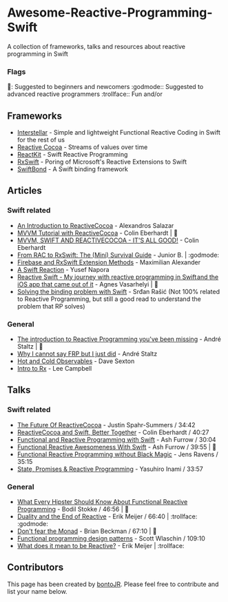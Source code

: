 # Awesome-Reactive-Programming-Swift
A collection of frameworks, talks and resources about reactive programming in Swift

### Flags

:blue_book:: Suggested to beginners and newcomers
:godmode:: Suggested to advanced reactive programmers
:trollface:: Fun and/or

## Frameworks

* [Interstellar](https://github.com/JensRavens/Interstellar) - Simple and lightweight Functional Reactive Coding in Swift for the rest of us
* [Reactive Cocoa](https://github.com/ReactiveCocoa/ReactiveCocoa) - Streams of values over time
* [ReactKit](https://github.com/ReactKit/ReactKit) - Swift Reactive Programming
* [RxSwift](https://github.com/ReactiveX/RxSwift) - Poring of Microsoft's Reactive Extensions to Swift
* [SwiftBond]() - A Swift binding framework

## Articles

### Swift related

* [An Introduction to ReactiveCocoa](http://nomothetis.svbtle.com/an-introduction-to-reactivecocoa) - Alexandros Salazar
* [MVVM Tutorial with ReactiveCocoa](http://www.raywenderlich.com/74106/mvvm-tutorial-with-reactivecocoa-part-1) - Colin Eberhardt | :blue_book:
* [MVVM, SWIFT AND REACTIVECOCOA - IT'S ALL GOOD!](http://blog.scottlogic.com/2014/07/24/mvvm-reactivecocoa-swift.html) - Colin Eberhardt
* [From RAC to RxSwift: The (Mini) Survival Guide](http://sideeffects.xyz/2015/from-rac-to-rxswift-the-survival-guide/) - Junior B. | :godmode:
* [Firebase and RxSwift Extension Methods](http://www.waltza.com/2015/07/02/firebase-and-rxswift-extension-methods/) - Maximilian Alexander
* [A Swift Reaction](http://napora.org/a-swift-reaction/) - Yusef Napora
* [Reactive Swift - My journey with reactive programming in Swift and the iOS app that came out of it](https://medium.com/swift-programming/reactive-swift-3b6050375534) - Agnes Vasarhelyi | :blue_book:
* [Solving the binding problem with Swift](http://five.agency/solving-the-binding-problem-with-swift/) - Srđan Rašić (Not 100% related to Reactive Programming, but still a good read to understand the problem that RP solves)

### General 

* [The introduction to Reactive Programming you've been missing](https://gist.github.com/staltz/868e7e9bc2a7b8c1f754) - André Staltz | :blue_book:
* [Why I cannot say FRP but I just did](https://medium.com/@andrestaltz/why-i-cannot-say-frp-but-i-just-did-d5ffaa23973b) - André Staltz
* [Hot and Cold Observables](http://davesexton.com/blog/post/Hot-and-Cold-Observables.aspx) - Dave Sexton
* [Intro to Rx](http://www.introtorx.com/content/v1.0.10621.0/01_WhyRx.html) - Lee Campbell

## Talks

### Swift related

* [The Future Of ReactiveCocoa](https://www.youtube.com/watch?v=ICNjRS2X8WM) - Justin Spahr-Summers / 34:42
* [ReactiveCocoa and Swift, Better Together](https://realm.io/news/swift-summit-colin-eberhardt-reactivecocoa/) - Colin Eberhardt / 40:27
* [Functional and Reactive Programming with Swift](https://www.youtube.com/watch?v=tRCgBuJsNtg) - Ash Furrow / 30:04
* [Functional Reactive Awesomeness With Swift](https://realm.io/news/altconf-ash-furrow-functional-reactive-swift/) - Ash Furrow / 39:55 | :blue_book:
* [Functional Reactive Programming without Black Magic](http://jensravens.de/uikonf-talk/) - Jens Ravens / 35:15
* [State, Promises & Reactive Programming](https://realm.io/news/state-promises-reactive-programming/) - Yasuhiro Inami  / 33:57

### General

* [What Every Hipster Should Know About Functional Reactive Programming](http://www.infoq.com/presentations/game-functional-reactive-programming) - Bodil Stokke / 46:56 | :blue_book:
* [Duality and the End of Reactive](https://channel9.msdn.com/Events/Lang-NEXT/Lang-NEXT-2014/Keynote-Duality) - Erik Meijer / 66:40 | :trollface: :godmode:
* [Don't fear the Monad](https://www.youtube.com/watch?v=ZhuHCtR3xq8) - Brian Beckman / 67:10 | :blue_book:
* [Functional programming design patterns](https://skillsmatter.com/skillscasts/6120-functional-programming-design-patterns-with-scott-wlaschin) - Scott Wlaschin / 109:10
* [What does it mean to be Reactive?](https://www.youtube.com/watch?v=sTSQlYX5DU0) - Erik Meijer | :trollface:

## Contributors

This page has been created by [bontoJR](https://www.twitter.com/bontoJR).
Please feel free to contribute and list your name below.